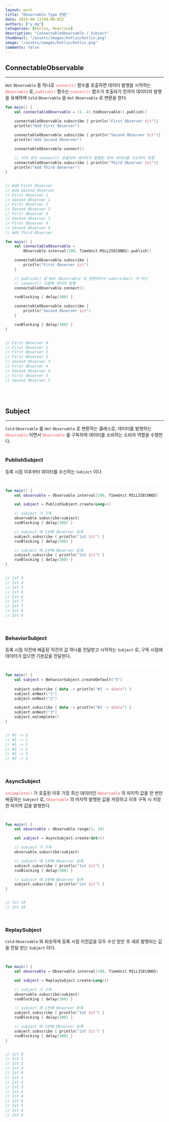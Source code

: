 ```yaml
---
layout: post
title: "Observable Type 변환"
date: 2019-08-11T00:00:03Z
authors: ["y-mg"]
categories: [Kotlin, Reactive]
description: "ConnectableObservable / Subject"
thumbnail: "/assets/images/kotlin/kotlin.png"
image: "/assets/images/kotlin/kotlin.png"
comments: false
---
```


## ConnectableObservable
***
`Hot` `Observable` 중 하나로 <code style="color: #eb5657;">connect()</code> 함수를 호출하면 데이터 발행을 시작하는 <code style="color: #eb5657;">Observable</code> 로, <code style="color: #eb5657;">publish()</code> 함수는 <code style="color: #eb5657;">connect()</code> 함수가 호출되기 전까지 데이터의 발행을 유예하며 `Cold` `Observable` 을 `Hot` `Observable` 로 변환을 한다.
<br/>

```kotlin
fun main() {
    val connectableObservable = (1..4).toObservable().publish()

    connectableObservable.subscribe { println("First Observer $it")}
    println("Add First Observer")

    connectableObservable.subscribe { println("Second Observer $it")}
    println("Add Second Observer")

    connectableObservable.connect()
    
    // 이미 위의 connect() 호출되어 데이터가 발행된 후라 데이터를 수신하지 못함
    connectableObservable.subscribe { println("Third Observer $it")}
    println("Add Third Observer")
}


// Add First Observer
// Add Second Observer
// First Observer 1
// Second Observer 1
// First Observer 2
// Second Observer 2
// First Observer 3
// Second Observer 3
// First Observer 4
// Second Observer 4
// Add Third Observer
```

```kotlin
fun main() {
    val connectableObservable = 
        Observable.interval(100, TimeUnit.MILLISECONDS).publish()

    connectableObservable.subscribe { 
        println("First Observer $it") 
    }

    // publish() 로 Hot Observable 로 변환되어서 subscirbe() 가 아닌 
    // connect() 시점에 데이터 발행
    connectableObservable.connect()

    runBlocking { delay(300) }

    connectableObservable.subscribe { 
        println("Second Observer $it") 
    }

    runBlocking { delay(300) }
}


// First Observer 0
// First Observer 1
// First Observer 2
// First Observer 3
// Second Observer 3
// First Observer 4
// Second Observer 4
// First Observer 5
// Second Observer 5
```
<br/>
<br/>



## Subject
***
`Cold` `Observable` 를 `Hot` `Observable` 로 변환하는 클래스로, 데이터를 발행하는 <code style="color: #eb5657;">Observable</code> 이면서 <code style="color: #eb5657;">Observable</code> 를 구독하여 데이터를 소비하는 소비자 역할을 수행한다.
<br/>
<br/>

### PublishSubject
등록 시점 이후부터 데이터를 수신하는 `Subject` 이다.
<br/>

<div style="
background-color: #ffffff;
background-image: url(/assets/images/kotlin/reactive/subject-publish.png);
background-size: contain;
background-repeat: no-repeat;
background-position: center center;
">
<img src="/assets/images/kotlin/reactive/subject-publish.png" style="visibility: hidden;" />
</div>

```kotlin
fun main() {
    val observable = Observable.interval(100, TimeUnit.MILLISECONDS)	

    val subject = PublishSubject.create<Long>()

    // subject 가 구독
    observable.subscribe(subject)			
    runBlocking { delay(300) }

    // subject 에 1번째 Observer 등록
    subject.subscribe { println("1st $it") }
    runBlocking { delay(300) }

    // subject 에 2번째 Observer 등록
    subject.subscribe { println("2st $it") }
    runBlocking { delay(300) }
}


// 1st 3
// 1st 4
// 1st 5
// 1st 6
// 2st 6
// 1st 7
// 2st 7
// 1st 8
// 2st 8
```
<br/>

### BehaviorSubject
등록 시점 이전에 배출된 직전의 값 하나를 전달받고 시작하는 `Subject` 로, 구독 시점에 데이터가 없으면 기본값을 전달한다.
<br/>

<div style="
background-color: #ffffff;
background-image: url(/assets/images/kotlin/reactive/subject-behavior.png);
background-size: contain;
background-repeat: no-repeat;
background-position: center center;
">
<img src="/assets/images/kotlin/reactive/subject-behavior.png" style="visibility: hidden;" />
</div>

```kotlin
fun main() {
    val subject = BehaviorSubject.createDefault("5")
		
    subject.subscribe { data -> println("#1 -> $data") }
    subject.onNext("1")
    subject.onNext("2")

    subject.subscribe { data -> println("#2 -> $data") }
    subject.onNext("3")
    subject.onComplete()
}


// #1 -> 5
// #1 -> 1
// #1 -> 2
// #2 -> 2
// #1 -> 3
// #2 -> 3
```
<br/>

### AsyncSubject
<code style="color: #eb5657;">onComplete()</code> 가 호출된 이후 가장 최신 데이터인 <code style="color: #eb5657;">Observable</code> 의 마지막 값을 한 번만 배출하는 `Subject` 로, <code style="color: #eb5657;">Observable</code> 의 마지막 발행된 값을 저장하고 이후 구독 시 저장한 마지막 값을 발행한다.
<br/>

<div style="
background-color: #ffffff;
background-image: url(/assets/images/kotlin/reactive/subject-async.png);
background-size: contain;
background-repeat: no-repeat;
background-position: center center;
">
<img src="/assets/images/kotlin/reactive/subject-async.png" style="visibility: hidden;" />
</div>

```kotlin
fun main() {
    val observable = Observable.range(1, 10)

    val subject = AsyncSubject.create<Int>()

    // subject 가 구독
    observable.subscribe(subject)			

    // subject 에 1번째 Observer 등록
    subject.subscribe { println("1st $it") }
    runBlocking { delay(300) }

    // subject 에 2번째 Observer 등록
    subject.subscribe { println("2st $it") }
}


// 1st 10
// 2st 10
```
<br/>

### ReplaySubject
`Cold` `Observable` 와 비슷하게 등록 시점 이전값을 모두 수신 받은 후 새로 발행되는 값을 전달 받는 `Subject` 이다.
<br/>

<div style="
background-color: #ffffff;
background-image: url(/assets/images/kotlin/reactive/subject-replay.png);
background-size: contain;
background-repeat: no-repeat;
background-position: center center;
">
<img src="/assets/images/kotlin/reactive/subject-replay.png" style="visibility: hidden;" />
</div>

```kotlin
fun main() {
    val observable = Observable.interval(100, TimeUnit.MILLISECONDS)	

    val subject = ReplaySubject.create<Long>()

    // subject 가 구독
    observable.subscribe(subject)			
    runBlocking { delay(300) }

    // subject 에 1번째 Observer 등록
    subject.subscribe { println("1st $it") }
    runBlocking { delay(300) }

    // subject 에 2번째 Observer 등록
    subject.subscribe { println("2st $it") }
    runBlocking { delay(300) }
}


// 1st 0
// 1st 1
// 1st 2
// 1st 3
// 2st 0
// 2st 1
// 2st 2
// 2st 3
// 1st 4
// 2st 4
// 1st 5
// 2st 5
// 1st 6
// 2st 6
```
